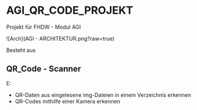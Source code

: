 # AGI_QR_CODE_PROJEKT
Projekt für FHDW - Modul AGI

![Arch](AGI - ARCHITEKTUR.png?raw=true)


Besteht aus 

## QR_Code - Scanner
E: 
- QR-Daten aus eingelesene img-Dateien in einem Verzeichnis erkennen
- QR-Codes mithilfe einer Kamera erkennen 

